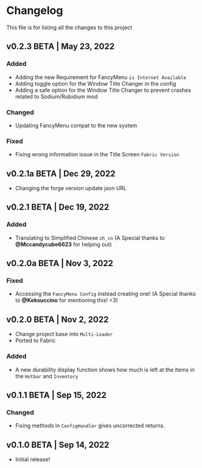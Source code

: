# Changelog
This file is for listing all the changes to this project

## v0.2.3 BETA | May 23, 2022
### Added
- Adding the new Requirement for FancyMenu `is Internet Available`
- Adding toggle option for the Window Title Changer in the config
- Adding a safe option for the Window Title Changer to prevent crashes related to Sodium/Rubidium mod

### Changed
- Updating FancyMenu compat to the new system

### Fixed
- Fixing wrong information issue in the Title Screen `Fabric Version`

## v0.2.1a BETA | Dec 29, 2022
- Changing the forge version update json URL

## v0.2.1 BETA | Dec 19, 2022
### Added
- Translating to Simplified Chinese `zh_cn` (A Special thanks to **@Mccandycube6623** for helping out)

## v0.2.0a BETA | Nov 3, 2022
### Fixed
- Accessing the `FancyMenu Config` instead creating one! (A Special thanks to **@Keksuccino** for mentioning this! <3)

## v0.2.0 BETA | Nov 2, 2022
- Change project base into `Multi-Loader`
- Ported to Fabric
### Added
- A new durability display function shows how much is left at the items in the `Hotbar` and `Inventory`

## v0.1.1 BETA | Sep 15, 2022
### Changed
- Fixing methods in `ConfigHandler` gives uncorrected returns.

## v0.1.0 BETA | Sep 14, 2022
- Initial release!